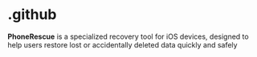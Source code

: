 # .github
**PhoneRescue** is a specialized recovery tool for iOS devices, designed to help users restore lost or accidentally deleted data quickly and safely
